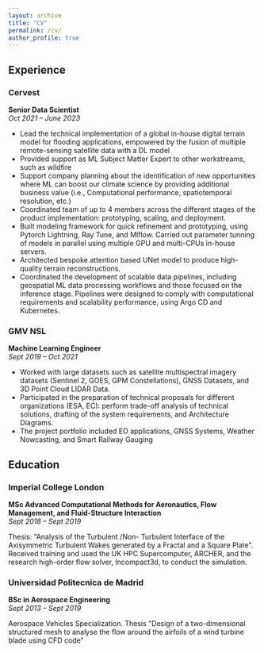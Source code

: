 ```yaml
---
layout: archive
title: "CV"
permalink: /cv/
author_profile: true
---
```


## Experience

### Cervest 
**Senior Data Scientist** <br/> 
*Oct 2021 – June 2023*

* Lead the technical implementation of a global in-house digital terrain model for flooding applications, empowered by the fusion of multiple remote-sensing satellite data with a DL model
* Provided support as ML Subject Matter Expert to other workstreams, such as wildfire
* Support company planning about the identification of new opportunities where ML can boost our climate science by providing additional business value (i.e., Computational performance, spatiotemporal resolution, etc.)
* Coordinated team of up to 4 members across the different stages of the product implementation: prototyping, scaling, and deployment.
* Built modeling framework for quick refinement and prototyping, using Pytorch Lightning, Ray Tune, and Mlflow. Carried out parameter tunning of models in parallel using multiple GPU and multi-CPUs in-house servers.
* Architected bespoke attention based UNet model to produce high-quality terrain reconstructions.
* Coordinated the development of scalable data pipelines, including geospatial ML data processing workflows and those focused on the inference stage. Pipelines were designed to comply with computational requirements and scalability performance, using Argo CD and Kubernetes.



### GMV NSL
**Machine Learning Engineer** <br/> 
*Sept 2019 – Oct 2021*

* Worked with large datasets such as satellite multispectral imagery datasets (Sentinel 2, GOES, GPM Constellations), GNSS Datasets, and 3D Point Cloud LIDAR Data.
* Participated in the preparation of technical proposals for different organizations (ESA, EC): perform trade-off analysis of technical solutions, drafting of the system requirements, and Architecture Diagrams.
* The project portfolio included EO applications, GNSS Systems, Weather Nowcasting, and Smart Railway Gauging




## Education

### Imperial College London
**MSc Advanced Computational Methods for Aeronautics, Flow Management, and Fluid-Structure Interaction** <br/>
*Sept 2018 – Sept 2019*

Thesis: “Analysis of the Turbulent /Non- Turbulent Interface of the Axisymmetric Turbulent Wakes generated by a Fractal and a Square Plate”. Received training and used the UK HPC Supercomputer, ARCHER, and the research high-order flow solver, Incompact3d, to conduct the simulation.

### Universidad Politecnica de Madrid
**BSc in Aerospace Engineering** <br/>
*Sept 2013 – Sept 2019*

Aerospace Vehicles Specialization. Thesis "Design of a two-dimensional structured mesh to analyse the flow around the airfoils of a wind turbine blade using CFD code"
